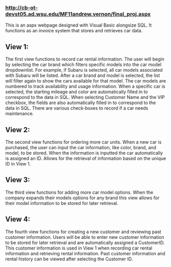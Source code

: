 ### http://cb-ot-devst05.ad.wsu.edu/MF11andrew.vernon/final_proj.aspx
This is an aspx webpage designed with Visual Basic alongsize SQL. It functions as an invoice system that stores and retrieves car data.


## **View 1:**
The first view functions to record car rental information. The user will begin by selecting the car brand which filters specific models into the car model dropdownlist. For example, if Subaru is selected, all car models associated with Subaru will be listed. After a car brand and model is selected, the list will filter again to show the cars available for that model. The car models are numbered to track availability and usage information. When a specific car is selected, the starting mileage and color are automatically filled in to correspond to the data in SQL. When selecting Customer Name and the VIP checkbox, the fields are also automatically filled in to correspond to the data in SQL. There are various check-boxes to record if a car needs maintenance. 

## **View 2:**
The second view  functions for ordering more car units. When a new car is purchased, the user can input the car information, like color, brand, and model, to be stored. When the information is inputted the car automatically is assigned an ID. Allows for the retrieval of information based on the unique ID in View 1. 

## **View 3:**
The third view functions for adding more car model options. When the company expands their models options for any brand this view allows for their model information to be stored for later retrieval. 

## **View 4:**
The fourth view functions for creating a new customer and reviewing past customer information. Users will be able to enter new customer information to be stored for later retrieval and are automatically assigned a CustomerID. This customer information is used in View 1 when recording car rental information and retrieving rental information. Past customer information and rental history can be viewed after selecting the Customer ID. 
